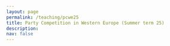 ```yaml
---
layout: page
permalink: /teaching/pcwe25
title: Party Competition in Western Europe (Summer term 25)
description: 
nav: false
---
```


<html lang="en">
<head>
    <meta charset="UTF-8">
    <meta name="viewport" content="width=device-width, initial-scale=1.0">
    <title>Fancy Table</title>
    <style>
        .fancy-table {
            width: 100%;
            border-collapse: collapse;
            text-align: left;
            vertical-align: top;
        }
        .fancy-table th, .fancy-table td {
            padding: 12px;
            border: 1px solid #ddd;
            text-align: left;
            vertical-align: top;
        }
        .fancy-table th {
            background-color: #f4f4f4;
            font-weight: bold;
        }
        .fancy-table tr:nth-child(even) {
            background-color: #f9f9f9;
        }
        .fancy-table tr:hover {
            background-color: #f1f1f1;
        }

        .plain-table {
            width: 100%;
            text-align: left;
            vertical-align: top;
        }
        .plain-table th, .plain-table td {
            padding: 12px;
        }
    </style>
</head>
<body>
    <h3>Content</h3><br>
    <p>This seminar zeros in on the role of political parties for democracies in Western Europe. After a brief recap on their origins and functions in the democratic system, we will proceed in three blocks. In a first block, we will focus on the demand side, discussing existing approaches explaining voting behaviour. Do voters try to maximize their own utility when voting for a party or do they rather follow their peers or more emotional motives? We will then proceed by analysing political parties as strategic actors. How do parties find their niche in existing party systems, under which conditions do they decide to change their position on a political issue? Finally, in a third block, we will discuss the impact of political institutions, such as the electoral system, on party competition. When do electoral systems increase party system fragmentation, which systems lead to a personalization of political parties? </p>
    You can download the most recent version of the syllabus <a href="{{ site.url }}assets/pdf/pcwe25/pcwe_syllabus.pdf">here</a>.
    <br>

	The seminar takes place weekly, on Wednesday (10:15-11:45) in seminar room SCH 100.107.  
    <br>	
	<br>
	<h3>Material</h3>
	<br>
	<h4>Week 1: Introduction</h4>
	In this session, we will get to know each other and discuss some logistics about the seminar. Moreover, a brief introduction into the topic is given.  <br>
	<a href="{{ site.url }}assets/pdf/pcwe25/introduction.pdf">Slides</a><br><br>
	<h4>Week 2: Concepts</h4>
	In this session, we will discuss the method of comparison in political science and introduce some key concepts in the study of party competition. <br>
	<a href="{{ site.url }}assets/pdf/pcwe25/concepts.pdf">Slides</a><br>
    <a href="{{ site.url }}assets/img/pcwe25/mindmap_good_research.png">Slides</a><br><br>
	